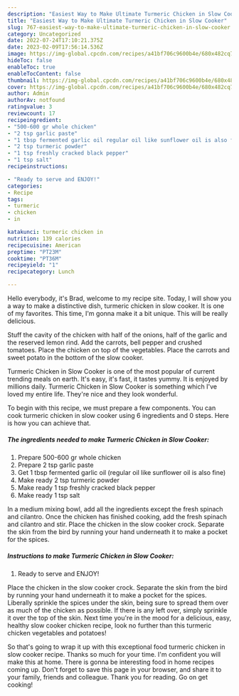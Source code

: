 ```yaml
---
description: "Easiest Way to Make Ultimate Turmeric Chicken in Slow Cooker"
title: "Easiest Way to Make Ultimate Turmeric Chicken in Slow Cooker"
slug: 767-easiest-way-to-make-ultimate-turmeric-chicken-in-slow-cooker
category: Uncategorized
date: 2022-07-24T17:10:21.375Z
date: 2023-02-09T17:56:14.536Z
image: https://img-global.cpcdn.com/recipes/a41bf706c9600b4e/680x482cq70/turmeric-chicken-in-slow-cooker-recipe-main-photo.jpg
hideToc: false
enableToc: true
enableTocContent: false
thumbnail: https://img-global.cpcdn.com/recipes/a41bf706c9600b4e/680x482cq70/turmeric-chicken-in-slow-cooker-recipe-main-photo.jpg
cover: https://img-global.cpcdn.com/recipes/a41bf706c9600b4e/680x482cq70/turmeric-chicken-in-slow-cooker-recipe-main-photo.jpg
author: Admin
authorAv: notfound
ratingvalue: 3
reviewcount: 17
recipeingredient:
- "500-600 gr whole chicken"
- "2 tsp garlic paste"
- "1 tbsp fermented garlic oil regular oil like sunflower oil is also fine"
- "2 tsp turmeric powder"
- "1 tsp freshly cracked black pepper"
- "1 tsp salt"
recipeinstructions:

- "Ready to serve and ENJOY!"
categories:
- Recipe
tags:
- turmeric
- chicken
- in

katakunci: turmeric chicken in 
nutrition: 139 calories
recipecuisine: American
preptime: "PT23M"
cooktime: "PT36M"
recipeyield: "1"
recipecategory: Lunch

---
```



Hello everybody, it's Brad, welcome to my recipe site. Today, I will show you a way to make a distinctive dish, turmeric chicken in slow cooker. It is one of my favorites. This time, I'm gonna make it a bit unique. This will be really delicious.

Stuff the cavity of the chicken with half of the onions, half of the garlic and the reserved lemon rind. Add the carrots, bell pepper and crushed tomatoes. Place the chicken on top of the vegetables. Place the carrots and sweet potato in the bottom of the slow cooker.

Turmeric Chicken in Slow Cooker is one of the most popular of current trending meals on earth. It's easy, it's fast, it tastes yummy. It is enjoyed by millions daily. Turmeric Chicken in Slow Cooker is something which I've loved my entire life. They're nice and they look wonderful.


To begin with this recipe, we must prepare a few components. You can cook turmeric chicken in slow cooker using 6 ingredients and 0 steps. Here is how you can achieve that.

<!--inarticleads1-->

##### The ingredients needed to make Turmeric Chicken in Slow Cooker:

1. Prepare 500-600 gr whole chicken
1. Prepare 2 tsp garlic paste
1. Get 1 tbsp fermented garlic oil (regular oil like sunflower oil is also fine)
1. Make ready 2 tsp turmeric powder
1. Make ready 1 tsp freshly cracked black pepper
1. Make ready 1 tsp salt


In a medium mixing bowl, add all the ingredients except the fresh spinach and cilantro. Once the chicken has finished cooking, add the fresh spinach and cilantro and stir. Place the chicken in the slow cooker crock. Separate the skin from the bird by running your hand underneath it to make a pocket for the spices. 

<!--inarticleads2-->

##### Instructions to make Turmeric Chicken in Slow Cooker:


1. Ready to serve and ENJOY!

Place the chicken in the slow cooker crock. Separate the skin from the bird by running your hand underneath it to make a pocket for the spices. Liberally sprinkle the spices under the skin, being sure to spread them over as much of the chicken as possible. If there is any left over, simply sprinkle it over the top of the skin. Next time you&#39;re in the mood for a delicious, easy, healthy slow cooker chicken recipe, look no further than this turmeric chicken vegetables and potatoes! 

So that's going to wrap it up with this exceptional food turmeric chicken in slow cooker recipe. Thanks so much for your time. I'm confident you will make this at home. There is gonna be interesting food in home recipes coming up. Don't forget to save this page in your browser, and share it to your family, friends and colleague. Thank you for reading. Go on get cooking!

